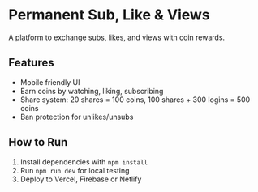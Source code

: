 # Permanent Sub, Like & Views

A platform to exchange subs, likes, and views with coin rewards.

## Features
- Mobile friendly UI
- Earn coins by watching, liking, subscribing
- Share system: 20 shares = 100 coins, 100 shares + 300 logins = 500 coins
- Ban protection for unlikes/unsubs

## How to Run
1. Install dependencies with `npm install`
2. Run `npm run dev` for local testing
3. Deploy to Vercel, Firebase or Netlify